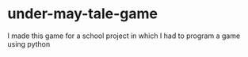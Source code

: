 # under-may-tale-game
I made this game for a school project in which I had to program a game using python
